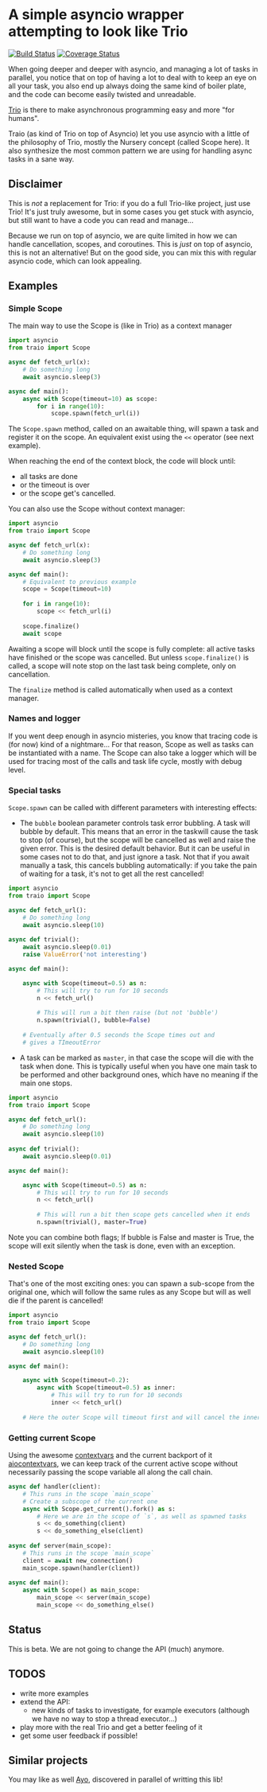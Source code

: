 # A simple asyncio wrapper attempting to look like Trio

[![Build Status](https://travis-ci.org/RouquinBlanc/traio.svg?branch=master)](https://travis-ci.org/RouquinBlanc/traio) [![Coverage Status](https://coveralls.io/repos/github/RouquinBlanc/traio/badge.svg?branch=master)](https://coveralls.io/github/RouquinBlanc/traio?branch=master)

When going deeper and deeper with asyncio, and managing a lot of tasks
in parallel, you notice that on top of having a lot to deal with
to keep an eye on all your task, you also end up always doing the
same kind of boiler plate, and the code can become easily twisted and
unreadable.

[Trio](https://github.com/python-trio/trio) is there to make asynchronous programming easy and more "for humans".

Traio (as kind of Trio on top of Asyncio) let you use asyncio with a little of
the philosophy of Trio, mostly the Nursery concept (called Scope here).
It also synthesize the most common pattern we are using for handling async
tasks in a sane way.

## Disclaimer

This is *not* a replacement for Trio: if you do a full Trio-like project,
just use Trio! It's just truly awesome, but in some cases you get stuck 
with asyncio, but still want to have a code you can read and manage...

Because we run on top of asyncio, we are quite limited in how we can handle
cancellation, scopes, and coroutines. This is *just* on top of asyncio, this
is not an alternative! But on the good side, you can mix this with regular
asyncio code, which can look appealing.

## Examples

### Simple Scope

The main way to use the Scope is (like in Trio) as a context manager

```python
import asyncio
from traio import Scope

async def fetch_url(x):
    # Do something long
    await asyncio.sleep(3)

async def main():
    async with Scope(timeout=10) as scope:
        for i in range(10):
            scope.spawn(fetch_url(i))
```

The `Scope.spawn` method, called on an awaitable thing, will spawn a task and
register it on the scope. An equivalent exist using the `<<` operator (see next
example).

When reaching the end of the context block, the code will block until:
- all tasks are done
- or the timeout is over
- or the scope get's cancelled.

You can also use the Scope without context manager:

```python
import asyncio
from traio import Scope

async def fetch_url(x):
    # Do something long
    await asyncio.sleep(3)

async def main():
    # Equivalent to previous example
    scope = Scope(timeout=10)
    
    for i in range(10):
        scope << fetch_url(i)
        
    scope.finalize()
    await scope
```

Awaiting a scope will block until the scope is fully complete: all active tasks
have finished or the scope was cancelled. But unless `scope.finalize()` is called,
a scope will note stop on the last task being complete, only on cancellation.

The `finalize` method is called automatically when used as a context manager.

### Names and logger

If you went deep enough in asyncio misteries, you know that tracing code is
(for now) kind of a nightmare... For that reason, Scope as well as tasks can
be instantiated with a name. The Scope can also take a logger which will be
used for tracing most of the calls and task life cycle, mostly with debug level. 

### Special tasks

`Scope.spawn` can be called with different parameters with interesting
effects:

- The `bubble` boolean parameter controls task error bubbling. A task will
bubble by default. This means that an error in the taskwill cause the task 
to stop (of course), but the scope will be cancelled as well and raise 
the given error. This is the desired default behavior.
But it can be useful in some cases not to do that, and just ignore a task.
Not that if you await manually a task, this cancels bubbling automatically:
if you take the pain of waiting for a task, it's not to get all the rest cancelled!

```python
import asyncio
from traio import Scope

async def fetch_url():
    # Do something long
    await asyncio.sleep(10)
    
async def trivial():
    await asyncio.sleep(0.01)
    raise ValueError('not interesting')

async def main():

    async with Scope(timeout=0.5) as n:
        # This will try to run for 10 seconds
        n << fetch_url()
        
        # This will run a bit then raise (but not 'bubble')
        n.spawn(trivial(), bubble=False)
        
    # Eventually after 0.5 seconds the Scope times out and
    # gives a TImeoutError
```

- A task can be marked as `master`, in that case the scope will die with the 
task when done. This is typically useful when you have one main task to be
performed and other background ones, which have no meaning if the main one stops.

```python
import asyncio
from traio import Scope

async def fetch_url():
    # Do something long
    await asyncio.sleep(10)
    
async def trivial():
    await asyncio.sleep(0.01)

async def main():

    async with Scope(timeout=0.5) as n:
        # This will try to run for 10 seconds
        n << fetch_url()
        
        # This will run a bit then scope gets cancelled when it ends
        n.spawn(trivial(), master=True)
```

Note you can combine both flags; If bubble is False and master is True,
the scope will exit silently when the task is done, even with an exception.

### Nested Scope

That's one of the most exciting ones: you can spawn a sub-scope from the
original one, which will follow the same rules as any Scope but will as well
die if the parent is cancelled!

```python
import asyncio
from traio import Scope

async def fetch_url():
    # Do something long
    await asyncio.sleep(10)

async def main():

    async with Scope(timeout=0.2):
        async with Scope(timeout=0.5) as inner:
            # This will try to run for 10 seconds
            inner << fetch_url()
        
    # Here the outer Scope will timeout first and will cancel the inner one!
```

### Getting current Scope

Using the awesome [contextvars](https://www.python.org/dev/peps/pep-0567/) and 
the current backport of it [aiocontextvars](https://github.com/fantix/aiocontextvars),
we can keep track of the current active scope without necessarily passing the
scope variable all along the call chain.

```python
async def handler(client):
    # This runs in the scope `main_scope`
    # Create a subscope of the current one
    async with Scope.get_current().fork() as s:
        # Here we are in the scope of `s`, as well as spawned tasks
        s << do_something(client)
        s << do_something_else(client)
        
async def server(main_scope):
    # This runs in the scope `main_scope`
    client = await new_connection()
    main_scope.spawn(handler(client))
        
async def main():
    async with Scope() as main_scope:
        main_scope << server(main_scope)
        main_scope << do_something_else()
```

## Status

This is beta. We are not going to change the API (much) anymore.

## TODOS

- write more examples
- extend the API:
  - new kinds of tasks to investigate, for example executors (although we have no way to stop 
  a thread executor...)
- play more with the real Trio and get a better feeling of it
- get some user feedback if possible!

## Similar projects

You may like as well [Ayo](https://github.com/Tygs/ayo), discovered in parallel of writting this lib!
